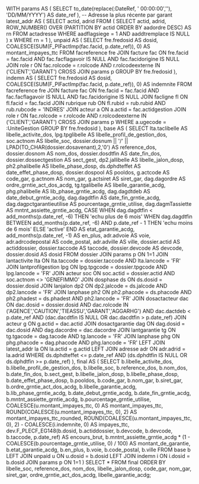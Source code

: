 WITH params AS (
  SELECT to_date(replace(:DateRef, ' 00:00:00',''), 'DD/MM/YYYY') AS date_ref
),
-- Adresse la plus récente par garant
latest_addr AS (
  SELECT actid, adrid
  FROM (
    SELECT actid, adrid,
           ROW_NUMBER() OVER (PARTITION BY actid ORDER BY aadordre DESC) AS rn
    FROM actadresse
    WHERE aadflagsiege = 1
      AND aaddtremplace IS NULL
  ) x
  WHERE rn = 1
),
unpaid AS (
  SELECT fre.fredosid AS dosid,
         COALESCE(SUM(F_PIFactImp(fac.facid, p.date_ref)), 0) AS montant_impayes_ttc
  FROM facreference fre
  JOIN facture fac ON fre.facid = fac.facid
    AND fac.facflagavoir IS NULL
    AND fac.facidorigine IS NULL
  JOIN role r ON fac.rolcode = r.rolcode
    AND r.rolcodeexterne IN ('CLIENT','GARANT')
  CROSS JOIN params p
  GROUP BY fre.fredosid
),
indemn AS (
  SELECT fre.fredosid AS dosid,
         COALESCE(SUM(F_PlFactImp(fac.facid, p.date_ref)), 0) AS indemnite
  FROM facreference fre
  JOIN facture fac ON fre.facid = fac.facid
    AND fac.facflagavoir IS NULL
    AND fac.facidorigine IS NULL
  JOIN facligne fl ON fl.facid = fac.facid
  JOIN rubrique rub ON fl.rubid = rub.rubid
    AND rub.rubcode = 'INDRES'
  JOIN acteur a ON a.actid = fac.actidgestion
  JOIN role r ON fac.rolcode = r.rolcode
    AND r.rolcodeexterne IN ('CLIENT','GARANT')
  CROSS JOIN params p
  WHERE a.ugecode = :UniteGestion
  GROUP BY fre.fredosid
),
base AS (
  SELECT
    lta.taclibelle               AS libelle_activite_dos,
    lpg.tpglibelle               AS libelle_profil_de_gestion_dos,
    soc.actnom                   AS libelle_soc,
    dossier.dosnum || '/' || LPAD(TO_CHAR(dossier.dosavenant),2,'0') AS reference_dos,
    dossier.dosnom               AS nom_dos,
    dossier.dosdtfin             AS date_fin_dos,
    dossier.dossectgestion       AS sect_gest,
    dp2.jallibelle               AS libelle_jalon_dosp,
    ph2.phalibelle               AS libelle_phase_dosp,
    ds.dphdteffet                AS date_effet_phase_dosp,
    dossier.dospool              AS pooldos,
    g.actcode                    AS code_gar,
    g.actnom                     AS nom_gar,
    g.actsiret                   AS siret_gar,
    dag.dagordre                 AS ordre_grntie_act_dos_acdg,
    tg.tgalibelle                AS libelle_garantie_acdg,
    phg.phalibelle               AS lib_phase_grntie_acdg,
    dag.dagdtdeb                 AS date_debut_grntie_acdg,
    dag.dagdtfin                 AS date_fin_grntie_acdg,
    dag.dagpctgarantieutilise    AS pourcentage_grntie_utilise,
    dag.dagmTassiette            AS mntnt_assiette_grntie_acdg,
    CASE
      WHEN dag.dagdtfin < add_months(p.date_ref, -6) THEN 'echu plus de 6 mois'
      WHEN dag.dagdtfin BETWEEN add_months(p.date_ref, -6) AND p.date_ref - 1 THEN 'echu moins de 6 mois'
      ELSE 'active'
    END                          AS etat_garantie_acdg,
    add_months(p.date_ref, -1)   AS en_plus,
    adr.advoie                   AS voie,
    adr.adrcodepostal            AS code_postal,
    adr.adville                  AS ville,
    dossier.actid                AS actiddossier,
    dossier.taccode              AS taccode,
    dossier.devcode              AS devcode,
    dossier.dosid                AS dosid
  FROM dossier
  JOIN params p ON 1=1
  JOIN lantactivite lta ON lta.taccode = dossier.taccode AND lta.lancode = 'FR'
  JOIN lantprofilgestion lpg ON lpg.tpgcode = dossier.tpgcode AND lpg.lancode = 'FR'
  JOIN acteur soc ON soc.actid = dossier.actid AND soc.actnom <> 'GENEFIMMO'
  JOIN dosphase ds ON ds.dosid = dossier.dosid
  JOIN lanjalon dp2 ON dp2.jalcode = ds.jalcode AND dp2.lancode = 'FR'
  JOIN lanphase ph2 ON ph2.phacode = ds.phacode AND ph2.phadest = ds.phadest AND ph2.lancode = 'FR'
  JOIN dosactacteur dac ON dac.dosid = dossier.dosid
    AND dac.rolcode IN ('AGENCE','CAUTION','TIEASSU','GARANT','AGGARHG')
    AND dac.dactdeb < p.date_ref
    AND (dac.dacdtfin IS NULL OR dac.dacdtfin > p.date_ref)
  JOIN acteur g ON g.actid = dac.actid
  JOIN dosactgarantie dag ON dag.dosid = dac.dosid AND dag.dacordre = dac.dacordre
  JOIN lantgarantie tg ON tg.tgacode = dag.tacode AND tg.lancode = 'FR'
  JOIN lanphase phg ON phg.phacode = dag.phacode AND phg.lancode = 'FR'
  LEFT JOIN latest_addr la ON la.actid = g.actid
  LEFT JOIN adresse adr ON adr.adrid = la.adrid
  WHERE ds.dphdteffet <= p.date_ref
    AND (ds.dphdtfin IS NULL OR ds.dphdtfin >= p.date_ref)
),
final AS (
  SELECT
    b.libelle_activite_dos,
    b.libelle_profil_de_gestion_dos,
    b.libelle_soc,
    b.reference_dos,
    b.nom_dos,
    b.date_fin_dos,
    b.sect_gest,
    b.libelle_jalon_dosp,
    b.libelle_phase_dosp,
    b.date_effet_phase_dosp,
    b.pooldos,
    b.code_gar,
    b.nom_gar,
    b.siret_gar,
    b.ordre_grntie_act_dos_acdg,
    b.libelle_garantie_acdg,
    b.lib_phase_grntie_acdg,
    b.date_debut_grntie_acdg,
    b.date_fin_grntie_acdg,
    b.mntnt_assiette_grntie_acdg,
    b.pourcentage_grntie_utilise,
    COALESCE(u.montant_impayes_ttc, 0)                  AS montant_impayes_ttc,
    ROUND(COALESCE(u.montant_impayes_ttc, 0), 2)       AS montant_impayes_ttc_rounded,
    ROUND(COALESCE(u.montant_impayes_ttc, 0), 2) - COALESCE(i.indemnite, 0) AS impayes_ttc,
    dev.F_PLECF_EG148(b.dosid, b.actiddossier, b.devcode, b.devcode, b.taccode, p.date_ref) AS encours_brut,
    b.mntnt_assiette_grntie_acdg * (1 - COALESCE(b.pourcentage_grntie_utilise, 0) / 100) AS montant_de_garantie,
    b.etat_garantie_acdg,
    b.en_plus,
    b.voie,
    b.code_postal,
    b.ville
  FROM base b
  LEFT JOIN unpaid u ON u.dosid = b.dosid
  LEFT JOIN indemn i ON i.dosid = b.dosid
  JOIN params p ON 1=1
)
SELECT *
FROM final
ORDER BY libelle_soc,
         reference_dos,
         nom_dos,
         libelle_jalon_dosp,
         code_gar,
         nom_gar,
         siret_gar,
         ordre_grntie_act_dos_acdg,
         libelle_garantie_acdg;
